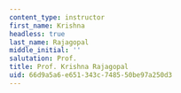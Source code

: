 ```yaml
---
content_type: instructor
first_name: Krishna
headless: true
last_name: Rajagopal
middle_initial: ''
salutation: Prof.
title: Prof. Krishna Rajagopal
uid: 66d9a5a6-e651-343c-7485-50be97a250d3
---
```

